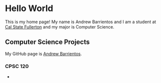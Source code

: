 # Hello World

This is my home page! My name is Andrew Barrientos and I am a student at [Cal State Fullerton](http://www.fullerton.edu/) and my major is Computer Science.

## Computer Science Projects

My GitHub page is [Andrew Barrientos](http://github.com/andrewbarrientos).

### CPSC 120

*
